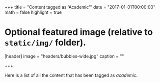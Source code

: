 +++
title = "Content tagged as 'Academic'"
date = "2017-01-01T00:00:00"
math = false
highlight = true

# Optional featured image (relative to `static/img/` folder).
[header]
image = "headers/bubbles-wide.jpg"
caption = ""

+++

Here is a list of all the content that has been tagged as *academic*.
